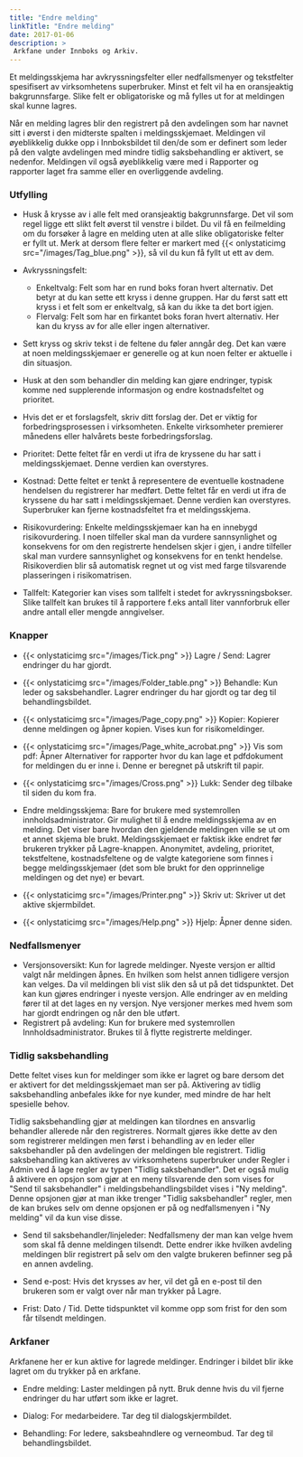 ```yaml
---
title: "Endre melding"
linkTitle: "Endre melding"
date: 2017-01-06
description: >
 Arkfane under Innboks og Arkiv.
---
```

Et meldingsskjema har avkryssningsfelter eller nedfallsmenyer og tekstfelter spesifisert av virksomhetens superbruker. Minst et felt vil ha en oransjeaktig bakgrunnsfarge. Slike felt er obligatoriske og må fylles ut for at meldingen skal kunne lagres.

Når en melding lagres blir den registrert på den avdelingen som har navnet sitt i øverst i den midterste spalten i meldingsskjemaet. Meldingen vil øyeblikkelig dukke opp i Innboksbildet til den/de som er definert som leder på den valgte avdelingen med mindre tidlig saksbehandling er aktivert, se nedenfor. Meldingen vil også øyeblikkelig være med i Rapporter og rapporter laget fra samme eller en overliggende avdeling.

### Utfylling
- Husk å krysse av i alle felt med oransjeaktig bakgrunnsfarge. Det vil som regel ligge ett slikt felt øverst til venstre i bildet. Du vil få en feilmelding om du forsøker å lagre en melding uten at alle slike obligatoriske felter er fyllt ut. Merk at dersom flere felter er markert med {{< onlystaticimg src="/images/Tag_blue.png" >}}, så vil du kun få fyllt ut ett av dem.

- Avkryssningsfelt:
  - Enkeltvalg: Felt som har en rund boks foran hvert alternativ. Det betyr at du kan sette ett kryss i denne gruppen. Har du først satt ett kryss i et felt som er enkeltvalg, så kan du ikke ta det bort igjen.
  - Flervalg: Felt som har en firkantet boks foran hvert alternativ. Her kan du kryss av for alle eller ingen alternativer.

- Sett kryss og skriv tekst i de feltene du føler anngår deg. Det kan være at noen meldingsskjemaer er generelle og at kun noen felter er aktuelle i din situasjon.

- Husk at den som behandler din melding kan gjøre endringer, typisk komme ned supplerende informasjon og endre kostnadsfeltet og prioritet.

- Hvis det er et forslagsfelt, skriv ditt forslag der. Det er viktig for forbedringsprosessen i virksomheten. Enkelte virksomheter premierer månedens eller halvårets beste forbedringsforslag.

- Prioritet: Dette feltet får en verdi ut ifra de kryssene du har satt i meldingsskjemaet. Denne verdien kan overstyres.

- Kostnad: Dette feltet er tenkt å representere de eventuelle kostnadene hendelsen du registrerer har medført. Dette feltet får en verdi ut ifra de kryssene du har satt i meldingsskjemaet. Denne verdien kan overstyres. Superbruker kan fjerne kostnadsfeltet fra et meldingsskjema.

- Risikovurdering: Enkelte meldingsskjemaer kan ha en innebygd risikovurdering. I noen tilfeller skal man da vurdere sannsynlighet og konsekvens for om den registrerte hendelsen skjer i gjen, i andre tilfeller skal man vurdere sannsynlighet og konsekvens for en tenkt hendelse. Risikoverdien blir så automatisk regnet ut og vist med farge tilsvarende plasseringen i risikomatrisen.

- Tallfelt: Kategorier kan vises som tallfelt i stedet for avkryssningsbokser. Slike tallfelt kan brukes til å rapportere f.eks antall liter vannforbruk eller andre antall eller mengde anngivelser.

### Knapper
- {{< onlystaticimg src="/images/Tick.png" >}} Lagre / Send: Lagrer endringer du har gjordt.

- {{< onlystaticimg src="/images/Folder_table.png" >}} Behandle: Kun leder og saksbehandler. Lagrer endringer du har gjordt og tar deg til behandlingsbildet.

- {{< onlystaticimg src="/images/Page_copy.png" >}} Kopier: Kopierer denne meldingen og åpner kopien. Vises kun for risikomeldinger.

- {{< onlystaticimg src="/images/Page_white_acrobat.png" >}} Vis som pdf: Åpner Alternativer for rapporter hvor du kan lage et pdfdokument for meldingen du er inne i. Denne er beregnet på utskrift til papir.

- {{< onlystaticimg src="/images/Cross.png" >}} Lukk: Sender deg tilbake til siden du kom fra.

- Endre meldingsskjema: Bare for brukere med systemrollen innholdsadministrator. Gir mulighet til å endre meldingsskjema av en melding. Det viser bare hvordan den gjeldende meldingen ville se ut om et annet skjema ble brukt. Meldingsskjemaet er faktisk ikke endret før brukeren trykker på Lagre-knappen. Anonymitet, avdeling, prioritet, tekstfeltene, kostnadsfeltene og de valgte kategoriene som finnes i begge meldingsskjemaer (det som ble brukt for den opprinnelige meldingen og det nye) er bevart.

- {{< onlystaticimg src="/images/Printer.png" >}} Skriv ut: Skriver ut det aktive skjermbildet.

- {{< onlystaticimg src="/images/Help.png" >}} Hjelp: Åpner denne siden.

### Nedfallsmenyer
- Versjonsoversikt: Kun for lagrede meldinger. Nyeste versjon er alltid valgt når meldingen åpnes. En hvilken som helst annen tidligere versjon kan velges. Da vil meldingen bli vist slik den så ut på det tidspunktet. Det kan kun gjøres endringer i nyeste versjon. Alle endringer av en melding fører til at det lages en ny versjon. Nye versjoner merkes med hvem som har gjordt endringen og når den ble utført.
-  Registrert på avdeling: Kun for brukere med systemrollen Innholdsadministrator. Brukes til å flytte registrerte meldinger.

### Tidlig saksbehandling
Dette feltet vises kun for meldinger som ikke er lagret og bare dersom det er aktivert for det meldingsskjemaet man ser på. Aktivering av tidlig saksbehandling anbefales ikke for nye kunder, med mindre de har helt spesielle behov.

Tidlig saksbehandling gjør at meldingen kan tilordnes en ansvarlig behandler allerede når den registreres. Normalt gjøres ikke dette av den som registrerer meldingen men først i behandling av en leder eller saksbehandler på den avdelingen der meldingen ble registrert. Tidlig saksbehandling kan aktiveres av virksomhetens superbruker under Regler i Admin ved å lage regler av typen "Tidlig saksbehandler". Det er også mulig å aktivere en opsjon som gjør at en meny tilsvarende den som vises for "Send til saksbehandler" i meldingsbehandlingsbildet vises i "Ny melding". Denne opsjonen gjør at man ikke trenger "Tidlig saksbehandler" regler, men de kan brukes selv om denne opsjonen er på og nedfallsmenyen i "Ny melding" vil da kun vise disse.

- Send til saksbehandler/linjeleder: Nedfallsmeny der man kan velge hvem som skal få denne meldingen tilsendt. Dette endrer ikke hvilken avdeling meldingen blir registrert på selv om den valgte brukeren befinner seg på en annen avdeling.

- Send e-post: Hvis det krysses av her, vil det gå en e-post til den brukeren som er valgt over når man trykker på Lagre.

- Frist: Dato / Tid. Dette tidspunktet vil komme opp som frist for den som får tilsendt meldingen.

### Arkfaner
Arkfanene her er kun aktive for lagrede meldinger. Endringer i bildet blir ikke lagret om du trykker på en arkfane.

- Endre melding: Laster meldingen på nytt. Bruk denne hvis du vil fjerne endringer du har utført som ikke er lagret.

- Dialog: For medarbeidere. Tar deg til dialogskjermbildet.

- Behandling: For ledere, saksbeahndlere og verneombud. Tar deg til behandlingsbildet.
